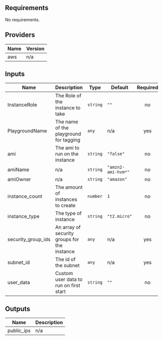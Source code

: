 ## Requirements

No requirements.

## Providers

| Name | Version |
|------|---------|
| aws | n/a |

## Inputs

| Name | Description | Type | Default | Required |
|------|-------------|------|---------|:--------:|
| InstanceRole | The Role of the instance to take | `string` | `""` | no |
| PlaygroundName | The name of the playground for tagging | `any` | n/a | yes |
| ami | The ami to run on the instance | `string` | `"false"` | no |
| amiName | n/a | `string` | `"amzn2-ami-hvm*"` | no |
| amiOwner | n/a | `string` | `"amazon"` | no |
| instance\_count | The amount of instances to create | `number` | `1` | no |
| instance\_type | The type of instance | `string` | `"t2.micro"` | no |
| security\_group\_ids | An array of security groups for the instance | `any` | n/a | yes |
| subnet\_id | The id of the subnet | `any` | n/a | yes |
| user\_data | Custom user data to run on first start | `string` | `""` | no |

## Outputs

| Name | Description |
|------|-------------|
| public\_ips | n/a |

